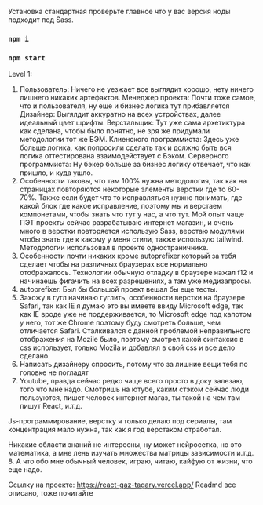 Установка стандартная проверьте главное что у вас версия ноды подходит под Sass.

### `npm i`

### `npm start`

Level 1:

1. Пользователь: Ничего не уезжает все выглядит хорошо, нету ничего лишнего никаких артефактов.
   Менеджер проекта: Почти тоже самое, что и пользователя, ну еще и бизнес логика тут прибавляется
   Дизайнер: Выгялдит аккуратно на всех устройствах, далее идеальный цвет шрифты.
   Верстальщик: Тут уже сама архетиктура как сделана, чтобы было понятно, не зря же придумали методологии тот же БЭМ.
   Клиенского программиста: Здесь уже больше логика, как попросили сделать так и должно быть вся логика оттестирована взаимодействует с Бэком.
   Серверного программиста: Ну бэкер больше за бизнес логику отвечает, что как пришло, и куда ушло.
2. Особенности таковы, что там 100% нужна методология, так как на страницах повторяются некоторые элементы верстки где то 60-70%. Также если будет что то исправляться нужно понимать, где какой блок где какое исправление, поэтому мы и верстаем компонетами, чтобы знать что тут у нас, а что тут. Мой опыт чаще ПЭТ проекты сейчас разрабатываю интернет магазин, и очень много в верстки повторяется использую Sass, верстаю модулями чтобы знать где к какому у меня стили, также использую tailwind. Методологии использовал в проекте одностраничнике.
3. Особенности почти никаких кроме autoprefixer который за тебя сделает чтобы на различных браузерах все нормально отображалось. Технологии обычную отладку в браузере нажал f12 и начинаешь фигачить на всех разрешениях, а там уже медизапросы.
4. autoprefixer. Был бы большой проект вешал бы еще тесты.
5. Захожу в гугл начинаю гуглить, особенности верстки на браузере Safari, так как IE я думаю это вы имеете ввиду Microsoft edge, так как IE вроде уже не поддерживается, то Microsoft edge под капотом у него, тот же Chrome поэтому буду смотреть больше, чем отличается Safari. Сталкивался с данной проблемой неправильного отображения на Mozile было, поэтому смотрел какой синтаксис в css использует, только Mozila и добавлял в свой css и все дело сделано.
6. Написать дизайнеру спросить, потому что за лишние вещи тебя по головке не погладят
7. Youtube, правда сейчас редко чаще всего просто в доку залезаю, того что мне надо. Смотришь на ютубе, каким стэком сейчас люди пользуются, пишет человек интернет магаз, ты такой на чем там пишут React, и.т.д.

Js-программирование, верстку я только делаю под сериалы, там концентрация мало нужна, так как я год верстаком отработал.

Никакие области знаний не интересны, ну может нейросетка, но это математика, а мне лень изучать множества матрицы зависимости и.т.д. 8. А что обо мне обычный человек, играю, читаю, кайфую от жизни, что еще надо.

Ссылку на проекте: https://react-gaz-tagary.vercel.app/
Readmd все описано, тоже почитайте
